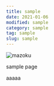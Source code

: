 ```yaml
---
title: sample
date: 2021-01-06
modified: sample
category: sample
tag: sample
slug: sample
---
```

![mazoku](images/uploads/mazoku.jpg)

sample page

aaaaa